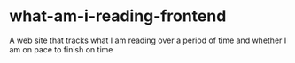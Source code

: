 # what-am-i-reading-frontend
A web site that tracks what I am reading over a period of time and whether I am on pace to finish on time
